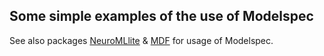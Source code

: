 ## Some simple examples of the use of Modelspec

See also packages [NeuroMLlite](https://github.com/NeuroML/NeuroMLlite) & [MDF](https://github.com/ModECI/MDF) for usage of Modelspec.
